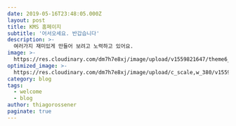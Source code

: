 ```yaml
---
date: 2019-05-16T23:48:05.000Z
layout: post
title: KMS 홈페이지
subtitle: '어서오세요. 반갑습니다'
description: >-
  여러가지 재미있게 만들어 보려고 노력하고 있어요.
image: >-
  https://res.cloudinary.com/dm7h7e8xj/image/upload/v1559821647/theme6_qeeojf.jpg
optimized_image: >-
  https://res.cloudinary.com/dm7h7e8xj/image/upload/c_scale,w_380/v1559821647/theme6_qeeojf.jpg
category: blog
tags:
  - welcome
  - blog
author: thiagorossener
paginate: true
---
```


